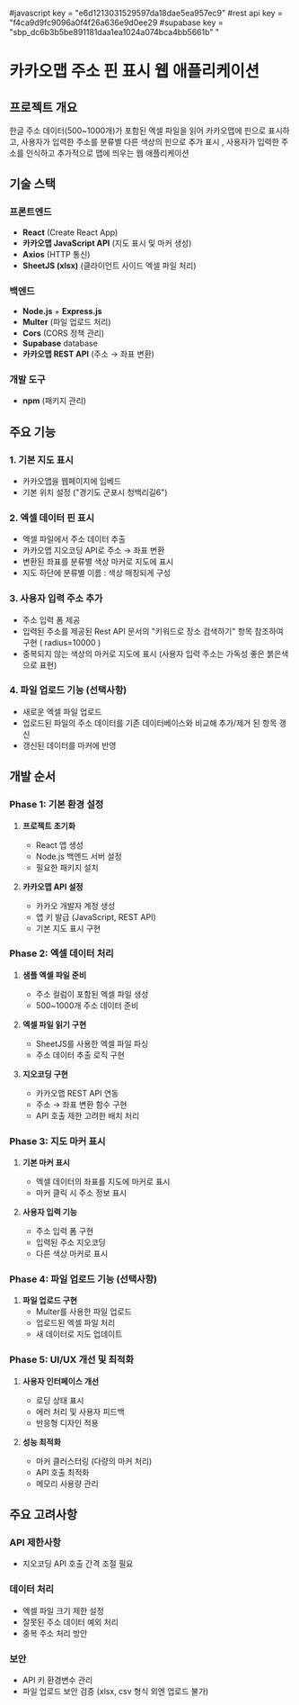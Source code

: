 #javascript key = "e6d1213031529597da18dae5ea957ec9"
#rest api key = "f4ca9d9fc9096a0f4f26a636e9d0ee29
#supabase key = "sbp_dc6b3b5be891181daa1ea1024a074bca4bb5661b"
"



# 카카오맵 주소 핀 표시 웹 애플리케이션

## 프로젝트 개요
한글 주소 데이터(500~1000개)가 포함된 엑셀 파일을 읽어 카카오맵에 핀으로 표시하고, 사용자가 입력한 주소를 분류별 다른 색상의 핀으로 추가 표시 , 사용자가 입력한 주소를 인식하고 추가적으로 맵에 띄우는 웹 애플리케이션

## 기술 스택
### 프론트엔드
- **React** (Create React App)
- **카카오맵 JavaScript API** (지도 표시 및 마커 생성)
- **Axios** (HTTP 통신)
- **SheetJS (xlsx)** (클라이언트 사이드 엑셀 파일 처리)

### 백엔드
- **Node.js** + **Express.js**
- **Multer** (파일 업로드 처리)
- **Cors** (CORS 정책 관리)
- **Supabase** database
- **카카오맵 REST API** (주소 → 좌표 변환)

### 개발 도구
- **npm** (패키지 관리)

## 주요 기능

### 1. 기본 지도 표시
- 카카오맵을 웹페이지에 임베드
- 기본 위치 설정 ("경기도 군포시 청백리길6")

### 2. 엑셀 데이터 핀 표시
- 엑셀 파일에서 주소 데이터 추출
- 카카오맵 지오코딩 API로 주소 → 좌표 변환
- 변환된 좌표를 분류별 색상 마커로 지도에 표시
- 지도 하단에 분류별 이름 : 색상 매칭되게 구성

### 3. 사용자 입력 주소 추가
- 주소 입력 폼 제공 
- 입력된 주소를 제공된 Rest API 문서의 "키워드로 장소 검색하기" 항목 참조하여 구현 ( radius=10000 )
- 중복되지 않는 색상의 마커로 지도에 표시 (사용자 입력 주소는 가독성 좋은 붉은색으로 표현)

### 4. 파일 업로드 기능 (선택사항)
- 새로운 엑셀 파일 업로드
- 업로드된 파일의 주소 데이터를 기존 데이터베이스와 비교해 추가/제거 된 항목 갱신
- 갱신된 데이터를 마커에 반영

## 개발 순서

### Phase 1: 기본 환경 설정
1. **프로젝트 초기화**
   - React 앱 생성
   - Node.js 백엔드 서버 설정
   - 필요한 패키지 설치

2. **카카오맵 API 설정**
   - 카카오 개발자 계정 생성
   - 앱 키 발급 (JavaScript, REST API)
   - 기본 지도 표시 구현

### Phase 2: 엑셀 데이터 처리
1. **샘플 엑셀 파일 준비**
   - 주소 컬럼이 포함된 엑셀 파일 생성
   - 500~1000개 주소 데이터 준비

2. **엑셀 파일 읽기 구현**
   - SheetJS를 사용한 엑셀 파일 파싱
   - 주소 데이터 추출 로직 구현

3. **지오코딩 구현**
   - 카카오맵 REST API 연동
   - 주소 → 좌표 변환 함수 구현
   - API 호출 제한 고려한 배치 처리

### Phase 3: 지도 마커 표시
1. **기본 마커 표시**
   - 엑셀 데이터의 좌표를 지도에 마커로 표시
   - 마커 클릭 시 주소 정보 표시

2. **사용자 입력 기능**
   - 주소 입력 폼 구현
   - 입력된 주소 지오코딩
   - 다른 색상 마커로 표시

### Phase 4: 파일 업로드 기능 (선택사항)
1. **파일 업로드 구현**
   - Multer를 사용한 파일 업로드
   - 업로드된 엑셀 파일 처리
   - 새 데이터로 지도 업데이트

### Phase 5: UI/UX 개선 및 최적화
1. **사용자 인터페이스 개선**
   - 로딩 상태 표시
   - 에러 처리 및 사용자 피드백
   - 반응형 디자인 적용

2. **성능 최적화**
   - 마커 클러스터링 (다량의 마커 처리)
   - API 호출 최적화
   - 메모리 사용량 관리

## 주요 고려사항

### API 제한사항
- 지오코딩 API 호출 간격 조절 필요

### 데이터 처리
- 엑셀 파일 크기 제한 설정
- 잘못된 주소 데이터 예외 처리
- 중복 주소 처리 방안

### 보안
- API 키 환경변수 관리
- 파일 업로드 보안 검증 (xlsx, csv 형식 외엔 업로드 불가)
